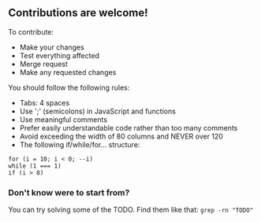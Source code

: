 ## Contributions are welcome!
To contribute:
- Make your changes
- Test everything affected
- Merge request
- Make any requested changes

You should follow the following rules:
- Tabs: 4 spaces
- Use ';' (semicolons) in JavaScript and functions
- Use meaningful comments
- Prefer easily understandable code rather than too many comments
- Avoid exceeding the width of 80 columns and NEVER over 120
- The following if/while/for... structure:
```
for (i = 10; i < 0; --i)
while (1 === 1)
if (i > 8)
```

### Don't know were to start from?
You can try solving some of the TODO. Find them like that:
``` grep -rn "TODO" ```
